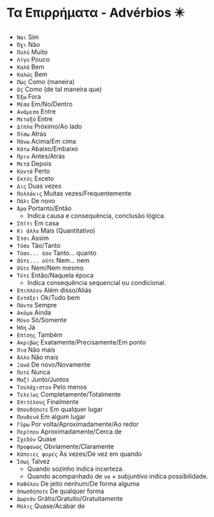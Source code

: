 # Τα Επιρρήματα - Advérbios ✴️

-   `Ναι` Sim
-   `Όχι` Não
-   `Πολύ` Muito
-   `Λίγο` Pouco
-   `Καλά` Bem
-   `Καλώς` Bem
-   `Πώς` Como (maneira)
-   `Ως` Como (de tal maneira que)
-   `Έξω` Fora
-   `Μέσα` Em/No/Dentro
-   `Ανάμεσα` Entre
-   `Μεταξύ` Entre
-   `Δίπλα` Próximo/Ao lado
-   `Πίσω` Atrás
-   `Πάνω` Acima/Em cima
-   `Κάτω` Abaixo/Embaixo
-   `Πριν` Antes/Atrás
-   `Μετά` Depois
-   `Κοντά` Perto
-   `Εκτός` Exceto
-   `Δις` Duas vezes
-   `Πολλάκις` Muitas vezes/Frequentemente
-   `Πάλι` De novo
-   `Άρα` Portanto/Então
    -   Indica causa e consequência, conclusão lógica.
-   `Σπίτι` Em casa
-   `Κι άλλο` Mais (Quantitativo)
-   `Έτσι` Assim
-   `Τόσο` Tão/Tanto
-   `Τόσο... όσο` Tanto... quanto
-   `Ούτε... ούτε` Nem... nem
-   `Ούτε` Nem/Nem mesmo
-   `Τότε` Então/Naquela época
    -   Indica consequência sequencial ou condicional.
-   `Επιπλέον` Além disso/Aliás
-   `Εντάξει` Ok/Tudo bem
-   `Πάντα` Sempre
-   `Ακόμα` Ainda
-   `Μόνο` Só/Somente
-   `Ήδη` Já
-   `Επίσης` Também
-   `Ακριβώς` Exatamente/Precisamente/Em ponto
-   `Πια` Não mais
-   `Άλλο` Não mais
-   `Ξανά` De novo/Novamente
-   `Ποτέ` Nunca
-   `Μαζί` Junto/Juntos
-   `Τουλάχιστον` Pelo menos
-   `Τελείως` Completamente/Totalmente
-   `Επιτέλους` Finalmente
-   `Οπουδήποτε` Em qualquer lugar
-   `Πουθενά` Em algum lugar
-   `Γύρω` Por volta/Aproximadamente/Ao redor
-   `Περίπου` Aproximadamente/Cerca de
-   `Σχεδόν` Quase
-   `Προφανώς` Obviamente/Claramente
-   `Κάποιες φορές` Às vezes/De vez em quando
-   `Ίσως` Talvez
    -   Quando sozinho indica incerteza.
    -   Quando acompanhado de `να` + subjuntivo indica possibilidade.
-   `Καθόλου` De jeito nenhum/De forma alguma
-   `Οπωσδήποτε` De qualquer forma
-   `Δωρεάν` Grátis/Gratuito/Gratuitamente
-   `Μόλις` Quase/Acabar de
